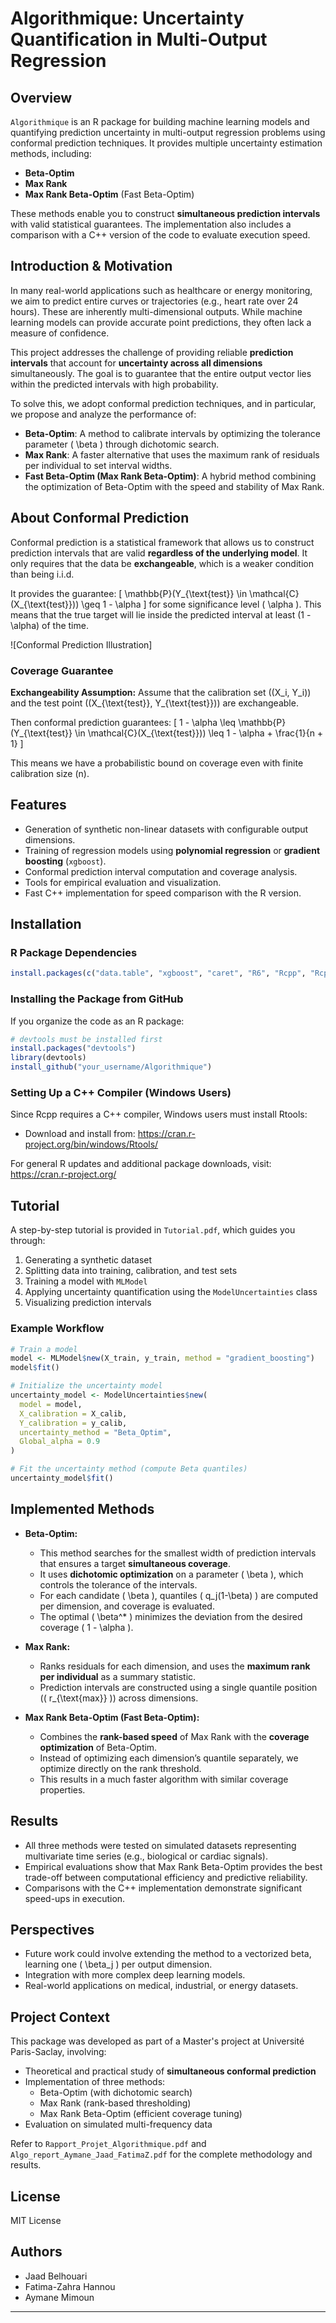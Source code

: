 # Algorithmique: Uncertainty Quantification in Multi-Output Regression

## Overview
`Algorithmique` is an R package for building machine learning models and quantifying prediction uncertainty in multi-output regression problems using conformal prediction techniques. It provides multiple uncertainty estimation methods, including:
- **Beta-Optim**
- **Max Rank**
- **Max Rank Beta-Optim** (Fast Beta-Optim)

These methods enable you to construct **simultaneous prediction intervals** with valid statistical guarantees. The implementation also includes a comparison with a C++ version of the code to evaluate execution speed.

## Introduction & Motivation
In many real-world applications such as healthcare or energy monitoring, we aim to predict entire curves or trajectories (e.g., heart rate over 24 hours). These are inherently multi-dimensional outputs. While machine learning models can provide accurate point predictions, they often lack a measure of confidence. 

This project addresses the challenge of providing reliable **prediction intervals** that account for **uncertainty across all dimensions** simultaneously. The goal is to guarantee that the entire output vector lies within the predicted intervals with high probability.

To solve this, we adopt conformal prediction techniques, and in particular, we propose and analyze the performance of:
- **Beta-Optim**: A method to calibrate intervals by optimizing the tolerance parameter \( \beta \) through dichotomic search.
- **Max Rank**: A faster alternative that uses the maximum rank of residuals per individual to set interval widths.
- **Fast Beta-Optim (Max Rank Beta-Optim)**: A hybrid method combining the optimization of Beta-Optim with the speed and stability of Max Rank.

## About Conformal Prediction
Conformal prediction is a statistical framework that allows us to construct prediction intervals that are valid 
**regardless of the underlying model**. It only requires that the data be **exchangeable**, which is a weaker condition than being i.i.d.

It provides the guarantee:
\[
\mathbb{P}(Y_{\text{test}} \in \mathcal{C}(X_{\text{test}})) \geq 1 - \alpha
\]
for some significance level \( \alpha \). This means that the true target will lie inside the predicted interval at least \(1 - \alpha\) of the time.

![Conformal Prediction Illustration]

### Coverage Guarantee
**Exchangeability Assumption:** Assume that the calibration set \((X_i, Y_i)\) and the test point \((X_{\text{test}}, Y_{\text{test}})\) are exchangeable.

Then conformal prediction guarantees:
\[
1 - \alpha \leq \mathbb{P}(Y_{\text{test}} \in \mathcal{C}(X_{\text{test}})) \leq 1 - \alpha + \frac{1}{n + 1}
\]

This means we have a probabilistic bound on coverage even with finite calibration size \(n\).

## Features
- Generation of synthetic non-linear datasets with configurable output dimensions.
- Training of regression models using **polynomial regression** or **gradient boosting** (`xgboost`).
- Conformal prediction interval computation and coverage analysis.
- Tools for empirical evaluation and visualization.
- Fast C++ implementation for speed comparison with the R version.

## Installation
### R Package Dependencies
```r
install.packages(c("data.table", "xgboost", "caret", "R6", "Rcpp", "RcppArmadillo", "devtools", "roxygen2", "testthat"))
```

### Installing the Package from GitHub
If you organize the code as an R package:
```r
# devtools must be installed first
install.packages("devtools")
library(devtools)
install_github("your_username/Algorithmique")
```

### Setting Up a C++ Compiler (Windows Users)
Since Rcpp requires a C++ compiler, Windows users must install Rtools:
- Download and install from: https://cran.r-project.org/bin/windows/Rtools/

For general R updates and additional package downloads, visit: https://cran.r-project.org/

## Tutorial
A step-by-step tutorial is provided in `Tutorial.pdf`, which guides you through:
1. Generating a synthetic dataset
2. Splitting data into training, calibration, and test sets
3. Training a model with `MLModel`
4. Applying uncertainty quantification using the `ModelUncertainties` class
5. Visualizing prediction intervals

### Example Workflow
```r
# Train a model
model <- MLModel$new(X_train, y_train, method = "gradient_boosting")
model$fit()

# Initialize the uncertainty model
uncertainty_model <- ModelUncertainties$new(
  model = model,
  X_calibration = X_calib,
  Y_calibration = y_calib,
  uncertainty_method = "Beta_Optim",
  Global_alpha = 0.9
)

# Fit the uncertainty method (compute Beta quantiles)
uncertainty_model$fit()
```

## Implemented Methods
- **Beta-Optim:**
  - This method searches for the smallest width of prediction intervals that ensures a target **simultaneous coverage**.
  - It uses **dichotomic optimization** on a parameter \( \beta \), which controls the tolerance of the intervals.
  - For each candidate \( \beta \), quantiles \( q_j(1-\beta) \) are computed per dimension, and coverage is evaluated.
  - The optimal \( \beta^* \) minimizes the deviation from the desired coverage \( 1 - \alpha \).

- **Max Rank:**
  - Ranks residuals for each dimension, and uses the **maximum rank per individual** as a summary statistic.
  - Prediction intervals are constructed using a single quantile position (\( r_{\text{max}} \)) across dimensions.

- **Max Rank Beta-Optim (Fast Beta-Optim):**
  - Combines the **rank-based speed** of Max Rank with the **coverage optimization** of Beta-Optim.
  - Instead of optimizing each dimension’s quantile separately, we optimize directly on the rank threshold.
  - This results in a much faster algorithm with similar coverage properties.

## Results
- All three methods were tested on simulated datasets representing multivariate time series (e.g., biological or cardiac signals).
- Empirical evaluations show that Max Rank Beta-Optim provides the best trade-off between computational efficiency and predictive reliability.
- Comparisons with the C++ implementation demonstrate significant speed-ups in execution.

## Perspectives
- Future work could involve extending the method to a vectorized beta, learning one \( \beta_j \) per output dimension.
- Integration with more complex deep learning models.
- Real-world applications on medical, industrial, or energy datasets.

## Project Context
This package was developed as part of a Master's project at Université Paris-Saclay, involving:
- Theoretical and practical study of **simultaneous conformal prediction**
- Implementation of three methods:
  - Beta-Optim (with dichotomic search)
  - Max Rank (rank-based thresholding)
  - Max Rank Beta-Optim (efficient coverage tuning)
- Evaluation on simulated multi-frequency data

Refer to `Rapport_Projet_Algorithmique.pdf` and `Algo_report_Aymane_Jaad_FatimaZ.pdf` for the complete methodology and results.

## License
MIT License

## Authors
- Jaad Belhouari
- Fatima-Zahra Hannou
- Aymane Mimoun

---

